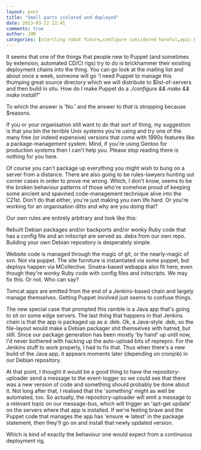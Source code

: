 ```yaml
---
layout: post
title: "Small parts isolated and deployed"
date: 2013-03-22 22:41
comments: true
author: JHR
categories: [startling robot future,configure considered harmful,epic handwave]
---
```


It seems that one of the things that people new to Puppet (and sometimes by extension, automated CD/CI rigs) try to do
is brickhammer their existing deployment chains into the thing. You can go look at the mailing list and about once a
week, someone will go 'I need Puppet to manage this thumping great source directory which we will distribute to
$list-of-servers and then build in situ. How do I make Puppet do a _./configure && make && make install?'_

To which the answer is 'No.' and the answer to _that_ is stropping because $reasons.

If you or your organisation still want to do that sort of thing, my suggestion is that you bin the terrible Unix systems
you're using and try one of the many free (or indeed expensive) versions that come with 1990s features like a
package-management system. Mind, if you're using Gentoo for production systems then I can't help you. Please stop
reading there is nothing for you here.

Of course you can't package up everything you might wish to bung on a server from a distance. There are also going to be
rules-lawyers hunting out corner cases in order to prove me wrong. Which, I don't know, seems to be the broken behaviour
patterns of those who're somehow proud of keeping some ancient and spavined code-management technique alive into the
C21st. Don't do that either, you're just making you own life hard. Or you're working for an organisation ditto and why
are you doing that?

Our own rules are entirely arbitrary and look like this:

Rebuilt Debian packages and/or backports and/or wonky Ruby code that has a config file and an initscript are served as
.debs from our own repo. Building your own Debian repository is desperately simple.

Website code is managed through the magic of git, or the nearly-magic of svn. Not via puppet. The site furniture is
instantiated via some puppet, but deploys happen via MCollective. Sinatra-based webapps also fit here, even though
they're wonky Ruby code with config files and initscripts. We may fix this. Or not. Who can say?

Tomcat apps are emitted from the end of a Jenkins-based chain and largely manage themselves. Getting Puppet involved
just seems to confuse things.

The new special case that prompted this ramble is a Java app that's going to sit on some edge servers. The last thing
that happens in that Jenkins chain is that the app is packaged up as a .deb. Ok, a Java-style .deb, so the file-layout
would make a Debian packager shit themselves with hatred, but still. Since our package generation has been mostly 'by
hand' up until now, I'd never bothered with hacking up the auto-upload bits of reprepro. For the Jenkins stuff to work
properly, I had to fix that. Thus when there's a new build of the Java app, it appears moments later (depending on
cronjob) in our Debian repository.

At that point, I thought it would be a good thing to have the repository-uploader send a message to the event-logger so
we could see that there was a new version of code and something should probably be done about it. Not long after that, I
realised that the 'something' might as well be automated, too. So actually, the repository-uploader will emit a message
to a relevant topic on our message-bus, which will trigger an 'apt-get update' on the servers where that app is
installed. If we're feeling brave and the Puppet code that manages the app has 'ensure => latest' in the package
statement, then they'll go on and install that newly updated version.

Which is kind of exactly the behaviour one would expect from a continuous deployment rig.

